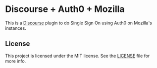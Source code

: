 Discourse + Auth0 + Mozilla
===========================

This is a [Discourse](http://discourse.org) plugin to do Single Sign On using Auth0 on Mozilla's instances.

## License

This project is licensed under the MIT license. See the [LICENSE](LICENSE.txt) file for more info.
